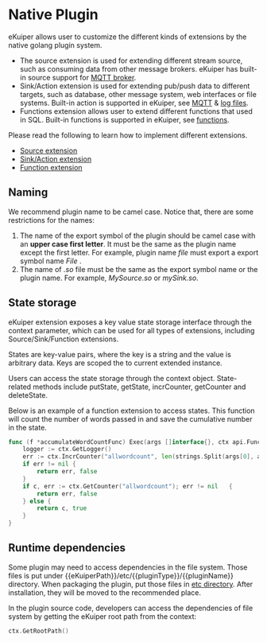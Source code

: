 # Native Plugin

eKuiper allows user to customize the different kinds of extensions by the native golang plugin system. 

- The source extension is used for extending different stream source, such as consuming data from other message brokers. eKuiper has built-in source support for [MQTT broker](../../rules/sources/mqtt.md).
- Sink/Action extension is used for extending pub/push data to different targets, such as database, other message system, web interfaces or file systems. Built-in action is supported in eKuiper, see [MQTT](../../rules/sinks/mqtt.md) & [log files](../../rules/sinks/logs.md).
- Functions extension allows user to extend different functions that used in SQL. Built-in functions is supported in eKuiper, see [functions](../../sqls/built-in_functions.md).

Please read the following to learn how to implement different extensions.

- [Source extension](./source.md)
- [Sink/Action extension](./sink.md)
- [Function extension](./function.md)

## Naming

We recommend plugin name to be camel case. Notice that, there are some restrictions for the names:

1. The name of the export symbol of the plugin should be camel case with an **upper case first letter**. It must be the same as the plugin name except the first letter. For example, plugin name _file_ must export a export symbol name _File_ .
2. The name of _.so_ file must be the same as the export symbol name or the plugin name. For example, _MySource.so_ or _mySink.so_.

## State storage

eKuiper extension exposes a key value state storage interface through the context parameter, which can be used for all types of extensions, including Source/Sink/Function extensions.

States are key-value pairs, where the key is a string and the value is arbitrary data. Keys are scoped the to current extended instance.

Users can access the state storage through the context object. State-related methods include putState, getState, incrCounter, getCounter and deleteState.

Below is an example of a function extension to access states. This function will count the number of words passed in and save the cumulative number in the state.

```go
func (f *accumulateWordCountFunc) Exec(args []interface{}, ctx api.FunctionContext) (interface{}, bool) {
    logger := ctx.GetLogger()    
	err := ctx.IncrCounter("allwordcount", len(strings.Split(args[0], args[1])))
	if err != nil {
		return err, false
	}
	if c, err := ctx.GetCounter("allwordcount"); err != nil   {
		return err, false
	} else {
		return c, true
	}
}
```

## Runtime dependencies

Some plugin may need to access dependencies in the file system. Those files is put under {{eKuiperPath}}/etc/{{pluginType}}/{{pluginName}} directory. When packaging the plugin, put those files in [etc directory](../../restapi/plugins.md#plugin-file-format). After installation, they will be moved to the recommended place.

In the plugin source code, developers can access the dependencies of file system by getting the eKuiper root path from the context:

```go
ctx.GetRootPath()
```